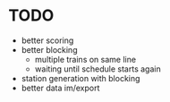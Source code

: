 # TODO
 - better scoring
 - better blocking
    - multiple trains on same line
    - waiting until schedule starts again
 - station generation with blocking 
 - better data im/export

